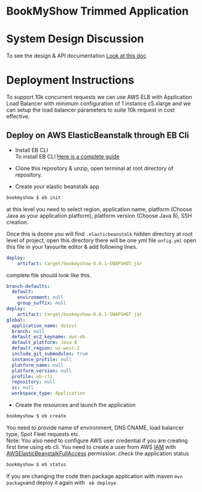 # BookMyShow Trimmed Application

# System Design Discussion 
To see the design & API documentation [Look at this doc](apidoc.md)<br/>

# Deployment Instructions
To support 10k concurrent requests we can use AWS ELB with Application Load Balancer with minimum configuration of 1 instance c5.xlarge and we can setup the load balancer parameters to suite 10k request in cost effective. 
## Deploy on AWS ElasticBeanstalk through EB Cli
* Install EB CLI <br/>
To install EB CLI [Here is a complete guide](https://docs.aws.amazon.com/elasticbeanstalk/latest/dg/eb-cli3-install.html)

* Clone this repository & unzip, open terminal at root directory of repository.

* Create your elastic beanstalk app 

```bash
bookmyshow $ eb init
```

at this level you need to select region, application name, platform (Choose Java as your application platform), platform version (Choose Java 8), SSH creation. 

Once this is doone you will find  `.elasticbeanstalk`  hidden directory at root level of project, open this directory there will be one yml file `onfig.yml` open this file in your favourite editor & add following lines.

```yml
deploy:
    artifact: target/bookmyshow-0.0.1-SNAPSHOT.jar
```
complete file should look like this.

```yml
branch-defaults:
  default:
    environment: null
    group_suffix: null
deploy:
    artifact: target/bookmyshow-0.0.1-SNAPSHOT.jar
global:
  application_name: dotest
  branch: null
  default_ec2_keyname: aws-eb
  default_platform: Java 8
  default_region: us-west-2
  include_git_submodules: true
  instance_profile: null
  platform_name: null
  platform_version: null
  profile: eb-cli
  repository: null
  sc: null
  workspace_type: Application
```

* Create the resources and launch the application

```bash
bookmyshow $ eb create
```

You need to provide name of environment, DNS CNAME, load balancer type, Spot Fleet requests etc. <br/>
Note: You also need to configure AWS user credential if you are creating first time using eb cli. You need to create a user from AWS [IAM](https://aws.amazon.com/iam/) with [AWSElasticBeanstalkFullAccess](https://docs.aws.amazon.com/elasticbeanstalk/latest/dg/AWSHowTo.iam.managed-policies.html) permission. 
check the application status 

```bash
bookmyshow $ eb status
```

If you are changing the code then package application with maven ``` mvn package ```and deploy it again with ``` eb deploye``` 

